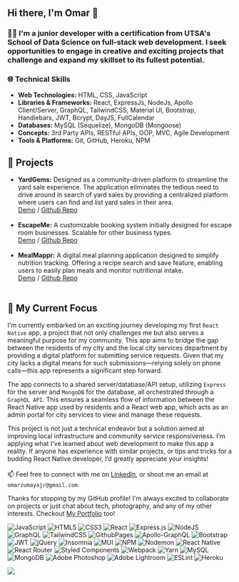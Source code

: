 ## Hi there, I'm Omar 👋
### 👨‍💻 I'm a junior developer with a certification from UTSA's School of Data Science on full-stack web development. I seek opportunities to engage in creative and exciting projects that challenge and expand my skillset to its fullest potential.
### 🌐 Technical Skills
- **Web Technologies:**
HTML,
CSS,
JavaScript
- **Libraries & Frameworks:**
React,
ExpressJs,
NodeJs,
Apollo Client/Server,
GraphQL,
TailwindCSS,
Material UI,
Bootstrap,
Handlebars,
JWT,
Bcrypt,
DayJS,
FullCalendar
- **Databases:** 
MySQL (Sequelize),
MongoDB (Mongoose)
- **Concepts:**
3rd Party APIs,
RESTful APIs,
OOP,
MVC,
Agile Development
- **Tools & Platforms:**
Git,
GitHub,
Heroku,
NPM

## 🚀 Projects
- **YardGems:** Designed as a community-driven platform to streamline the yard sale experience. The application eliminates the tedious need to drive around in search of yard sales by providing a centralized platform where users can find and list yard sales in their area. <br>[Demo](https://yardgems-15b0faee737f.herokuapp.com/) / [Github Repo](https://github.com/Omar4589/YardGems)
<br><br>
- **EscapeMe:** A customizable booking system initially designed for escape room businesses. Scalable for other business types. <br>[Demo](https://escapeme-62de0a91bfcf.herokuapp.com/) / [Github Repo](https://github.com/Omar4589/EscapeMe)
<br><br>
- **MealMappr:** A digital meal planning application designed to simplify nutrition tracking. Offering a recipe search and save feature, enabling users to easily plan meals and monitor nutritional intake. <br>[Demo](https://mealmappr.herokuapp.com/) / [Github Repo](https://github.com/Omar4589/MealMappr)
<br><br>

## 🔭 My Current Focus
I'm currently embarked on an exciting journey developing my first `React Native` app, a project that not only challenges me but also serves a meaningful purpose for my community. This app aims to bridge the gap between the residents of my city and the local city services department by providing a digital platform for submitting service requests. Given that my city lacks a digital means for such submissions—relying solely on phone calls—this app represents a significant step forward.

The app connects to a shared server/database/API setup, utilizing `Express` for the server and `MongoDB` for the database, all orchestrated through a `GraphQL API`. This ensures a seamless flow of information between the React Native app used by residents and a React web app, which acts as an admin portal for city services to view and manage these requests.

This project is not just a technical endeavor but a solution aimed at improving local infrastructure and community service responsiveness. I'm applying what I've learned about web development to make this app a reality. If anyone has experience with similar projects, or tips and tricks for a budding React Native developer, I’d greatly appreciate your insights!
<br><br> 📫 Feel free to connect with me on [LinkedIn](https://www.linkedin.com/in/omarzumaya), or shoot me an email at `omarzumayajr@gmail.com`.


Thanks for stopping by my GitHub profile! I'm always excited to collaborate on projects or just chat about tech, photography, and any of my other interests. Checkout [My Portfolio](https://omar4589.github.io/MyPortfolio/) too!<br>

![JavaScript](https://img.shields.io/badge/javascript-%23323330.svg?style=flat&logo=javascript&logoColor=%23F7DF1E) ![HTML5](https://img.shields.io/badge/html5-%23E34F26.svg?style=flat&logo=html5&logoColor=white) ![CSS3](https://img.shields.io/badge/css3-%231572B6.svg?style=flat&logo=css3&logoColor=white) ![React](https://img.shields.io/badge/react-%2320232a.svg?style=flat&logo=react&logoColor=%2361DAFB) ![Express.js](https://img.shields.io/badge/express.js-%23404d59.svg?style=flat&logo=express&logoColor=%2361DAFB) ![NodeJS](https://img.shields.io/badge/node.js-6DA55F?style=flat&logo=node.js&logoColor=white) ![GraphQL](https://img.shields.io/badge/-GraphQL-E10098?style=flat&logo=graphql&logoColor=white)  ![TailwindCSS](https://img.shields.io/badge/tailwindcss-%2338B2AC.svg?style=flat&logo=tailwind-css&logoColor=white)  ![GithubPages](https://img.shields.io/badge/github%20pages-121013?style=flat&logo=github&logoColor=white) ![Apollo-GraphQL](https://img.shields.io/badge/-ApolloGraphQL-311C87?style=flat&logo=apollo-graphql) ![Bootstrap](https://img.shields.io/badge/bootstrap-%238511FA.svg?style=flat&logo=bootstrap&logoColor=white)  ![JWT](https://img.shields.io/badge/JWT-black?style=flat&logo=JSON%20web%20tokens) ![jQuery](https://img.shields.io/badge/jquery-%230769AD.svg?style=flat&logo=jquery&logoColor=white) ![Insomnia](https://img.shields.io/badge/Insomnia-black?style=flat&logo=insomnia&logoColor=5849BE) ![MUI](https://img.shields.io/badge/MUI-%230081CB.svg?style=flat&logo=mui&logoColor=white) ![NPM](https://img.shields.io/badge/NPM-%23CB3837.svg?style=flat&logo=npm&logoColor=white) ![Nodemon](https://img.shields.io/badge/NODEMON-%23323330.svg?style=flat&logo=nodemon&logoColor=%BBDEAD)  ![React Native](https://img.shields.io/badge/react_native-%2320232a.svg?style=flat&logo=react&logoColor=%2361DAFB) ![React Router](https://img.shields.io/badge/React_Router-CA4245?style=flat&logo=react-router&logoColor=white) ![Styled Components](https://img.shields.io/badge/styled--components-DB7093?style=flat&logo=styled-components&logoColor=white) ![Webpack](https://img.shields.io/badge/webpack-%238DD6F9.svg?style=flat&logo=webpack&logoColor=black) ![Yarn](https://img.shields.io/badge/yarn-%232C8EBB.svg?style=flat&logo=yarn&logoColor=white) ![MySQL](https://img.shields.io/badge/mysql-%2300000f.svg?style=flat&logo=mysql&logoColor=white) ![MongoDB](https://img.shields.io/badge/MongoDB-%234ea94b.svg?style=flat&logo=mongodb&logoColor=white) ![Adobe Photoshop](https://img.shields.io/badge/adobe%20photoshop-%2331A8FF.svg?style=flat&logo=adobe%20photoshop&logoColor=white) ![Adobe Lightroom](https://img.shields.io/badge/Adobe%20Lightroom-31A8FF.svg?style=flat&logo=Adobe%20Lightroom&logoColor=white) ![ESLint](https://img.shields.io/badge/ESLint-4B3263?style=flat&logo=eslint&logoColor=white) ![Heroku](https://img.shields.io/badge/heroku-%23430098.svg?style=flat&logo=heroku&logoColor=white)

![](https://quotes-github-readme.vercel.app/api?theme=dark)
